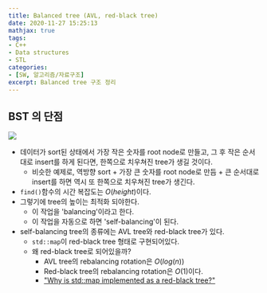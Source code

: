```yaml
---
title: Balanced tree (AVL, red-black tree)
date: 2020-11-27 15:25:13
mathjax: true
tags: 
- C++
- Data structures
- STL
categories: 
- [SW, 알고리즘/자료구조]
excerpt: Balanced tree 구조 정리
---
```


## BST 의 단점

![](https://qph.fs.quoracdn.net/main-qimg-eccb472654af69385afe691e9958a713.webp)

- 데이터가 sort된 상태에서 가장 작은 숫자를 root node로 만들고, 그 후 작은 순서대로 insert를 하게 된다면, 한쪽으로 치우쳐진 tree가 생길 것이다.
  - 비슷한 예제로, 역방향 sort + 가장 큰 숫자를 root node로 만듬 + 큰 순서대로 insert를 하면 역시 또 한쪽으로 치우쳐진 tree가 생긴다.
- `find()`함수의 시간 복잡도는 $O(height)$이다.
- 그렇기에 tree의 높이는 최적화 되야한다.
  - 이 작업을 'balancing'이라고 한다.
  - 이 작업을 자동으로 하면 'self-balancing'이 된다.
- self-balancing tree의 종류에는 AVL tree와 red-black tree가 있다.
  - `std::map`이 red-black tree 형태로 구현되어있다.
  - 왜 red-black tree로 되어있을까?
    - AVL tree의 rebalancing rotation은 $O(log(n))$
    - Red-black tree의 rebalancing rotation은 $O(1)$이다.
    - ["Why is std::map implemented as a red-black tree?"](https://stackoverflow.com/questions/5288320/why-is-stdmap-implemented-as-a-red-black-tree)
